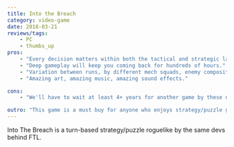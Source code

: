 ```yaml
---
title: Into the Breach
category: video-game
date: 2018-03-21
reviews/tags:
    - PC
    - thumbs_up
pros:
    - "Every decision matters within both the tactical and strategic layers."
    - "Deep gameplay will keep you coming back for hundreds of hours."
    - "Variation between runs, by different mech squads, enemy compositions, weapons, etc., makes for insane replayability."
    - "Amazing art, amazing music, amazing sound effects."

cons:
    - "We'll have to wait at least 4+ years for another game by these devs."

outro: "This game is a must buy for anyone who enjoys strategy/puzzle games of any sort."
---
```

Into The Breach is a turn-based strategy/puzzle roguelike by the same devs behind FTL.

